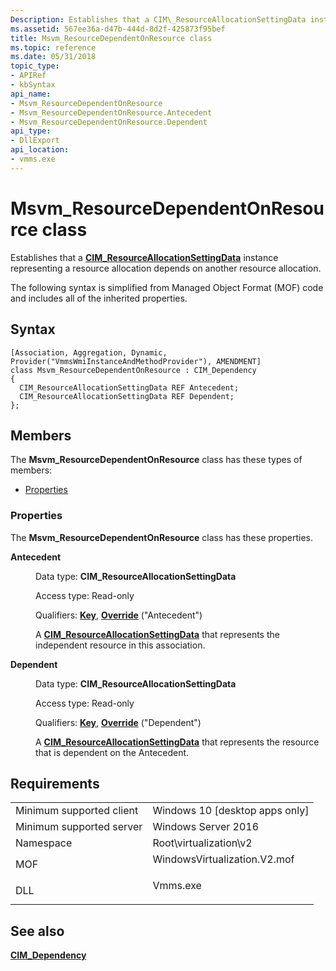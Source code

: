 ```yaml
---
Description: Establishes that a CIM\_ResourceAllocationSettingData instance representing a resource allocation depends on another resource allocation.
ms.assetid: 567ee36a-d47b-444d-8d2f-425873f95bef
title: Msvm_ResourceDependentOnResource class
ms.topic: reference
ms.date: 05/31/2018
topic_type: 
- APIRef
- kbSyntax
api_name: 
- Msvm_ResourceDependentOnResource
- Msvm_ResourceDependentOnResource.Antecedent
- Msvm_ResourceDependentOnResource.Dependent
api_type: 
- DllExport
api_location: 
- vmms.exe
---
```


# Msvm\_ResourceDependentOnResource class

Establishes that a [**CIM\_ResourceAllocationSettingData**](cim-resourceallocationsettingdata.md) instance representing a resource allocation depends on another resource allocation.

The following syntax is simplified from Managed Object Format (MOF) code and includes all of the inherited properties.

## Syntax

``` syntax
[Association, Aggregation, Dynamic, Provider("VmmsWmiInstanceAndMethodProvider"), AMENDMENT]
class Msvm_ResourceDependentOnResource : CIM_Dependency
{
  CIM_ResourceAllocationSettingData REF Antecedent;
  CIM_ResourceAllocationSettingData REF Dependent;
};
```

## Members

The **Msvm\_ResourceDependentOnResource** class has these types of members:

-   [Properties](#properties)

### Properties

The **Msvm\_ResourceDependentOnResource** class has these properties.

<dl> <dt>

**Antecedent**
</dt> <dd> <dl> <dt>

Data type: **CIM\_ResourceAllocationSettingData**
</dt> <dt>

Access type: Read-only
</dt> <dt>

Qualifiers: [**Key**](/windows/desktop/WmiSdk/key-qualifier), [**Override**](/windows/desktop/WmiSdk/standard-qualifiers) ("Antecedent")
</dt> </dl>

A [**CIM\_ResourceAllocationSettingData**](cim-resourceallocationsettingdata.md) that represents the independent resource in this association.

</dd> <dt>

**Dependent**
</dt> <dd> <dl> <dt>

Data type: **CIM\_ResourceAllocationSettingData**
</dt> <dt>

Access type: Read-only
</dt> <dt>

Qualifiers: [**Key**](/windows/desktop/WmiSdk/key-qualifier), [**Override**](/windows/desktop/WmiSdk/standard-qualifiers) ("Dependent")
</dt> </dl>

A [**CIM\_ResourceAllocationSettingData**](cim-resourceallocationsettingdata.md) that represents the resource that is dependent on the Antecedent.

</dd> </dl>

## Requirements



|                                     |                                                                                                         |
|-------------------------------------|---------------------------------------------------------------------------------------------------------|
| Minimum supported client<br/> | Windows 10 \[desktop apps only\]<br/>                                                             |
| Minimum supported server<br/> | Windows Server 2016<br/>                                                                          |
| Namespace<br/>                | Root\\virtualization\\v2<br/>                                                                     |
| MOF<br/>                      | <dl> <dt>WindowsVirtualization.V2.mof</dt> </dl> |
| DLL<br/>                      | <dl> <dt>Vmms.exe</dt> </dl>                     |



## See also

<dl> <dt>

[**CIM\_Dependency**](cim-dependency.md)
</dt> </dl>

 

